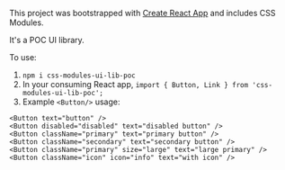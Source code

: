 This project was bootstrapped with [Create React App](https://github.com/facebookincubator/create-react-app) and includes CSS Modules.

It's a POC UI library.

To use:

1. `npm i css-modules-ui-lib-poc`
2. In your consuming React app, `import { Button, Link } from 'css-modules-ui-lib-poc';`
3. Example `<Button/>` usage:
```
<Button text="button" />
<Button disabled="disabled" text="disabled button" />
<Button className="primary" text="primary button" />
<Button className="secondary" text="secondary button" />
<Button className="primary" size="large" text="large primary" />
<Button className="icon" icon="info" text="with icon" />
```
